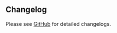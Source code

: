 ## Changelog

Please see [GitHub](https://github.com/stimulusreflex/cable_ready/releases) for detailed changelogs.
